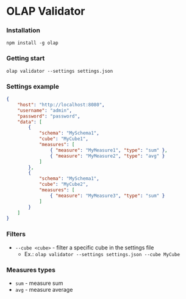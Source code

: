 # OLAP Validator

### Installation

`npm install -g olap`

### Getting start

`olap validator --settings settings.json`

### Settings example

``` json
{
    "host": "http://localhost:8080",
    "username": "admin",
    "password": "password",
    "data": [
        {
            "schema": "MySchema1",
            "cube": "MyCube1",
            "measures": [
                { "measure": "MyMeasure1", "type": "sum" },
                { "measure": "MyMeasure2", "type": "avg" }
            ]
        },
        {
            "schema": "MySchema1",
            "cube": "MyCube2",
            "measures": [
                { "measure": "MyMeasure3", "type": "sum" }
            ]
        }
    ]
}
```

### Filters

* `--cube <cube>` - filter a specific cube in the settings file
    * Ex.: `olap validator --settings settings.json --cube MyCube`

### Measures types

* `sum` - measure sum
* `avg` - measure average
